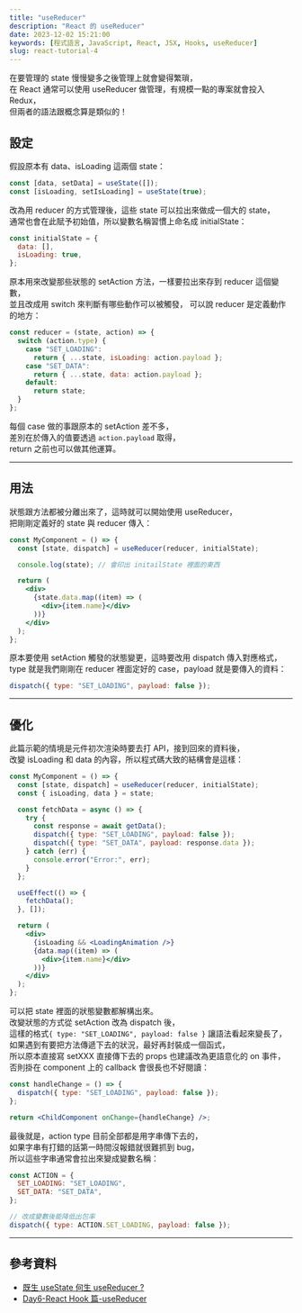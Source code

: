 ```yaml
---
title: "useReducer"
description: "React 的 useReducer"
date: 2023-12-02 15:21:00
keywords: [程式語言, JavaScript, React, JSX, Hooks, useReducer]
slug: react-tutorial-4
---
```


在要管理的 state 慢慢變多之後管理上就會變得繁瑣，  
在 React 通常可以使用 useReducer 做管理，有規模一點的專案就會投入 Redux，  
但兩者的語法跟概念算是類似的！

## 設定

假設原本有 data、isLoading 這兩個 state：

```jsx
const [data, setData] = useState([]);
const [isLoading, setIsLoading] = useState(true);
```

改為用 reducer 的方式管理後，這些 state 可以拉出來做成一個大的 state，  
通常也會在此賦予初始值，所以變數名稱習慣上命名成 initialState：

```jsx
const initialState = {
  data: [],
  isLoading: true,
};
```

原本用來改變那些狀態的 setAction 方法，一樣要拉出來存到 reducer 這個變數，  
並且改成用 switch 來判斷有哪些動作可以被觸發， 可以說 reducer 是定義動作的地方：

```jsx
const reducer = (state, action) => {
  switch (action.type) {
    case "SET_LOADING":
      return { ...state, isLoading: action.payload };
    case "SET_DATA":
      return { ...state, data: action.payload };
    default:
      return state;
  }
};
```

每個 case 做的事跟原本的 setAction 差不多，  
差別在於傳入的值要透過 `action.payload` 取得，  
return 之前也可以做其他運算。

---

## 用法

狀態跟方法都被分離出來了，這時就可以開始使用 useReducer，  
把剛剛定義好的 state 與 reducer 傳入：

```jsx
const MyComponent = () => {
  const [state, dispatch] = useReducer(reducer, initialState);

  console.log(state); // 會印出 initailState 裡面的東西

  return (
    <div>
      {state.data.map((item) => (
        <div>{item.name}</div>
      ))}
    </div>
  );
};
```

原本要使用 setAction 觸發的狀態變更，這時要改用 dispatch 傳入對應格式，  
type 就是我們剛剛在 reducer 裡面定好的 case，payload 就是要傳入的資料：

```jsx
dispatch({ type: "SET_LOADING", payload: false });
```

---

## 優化

此篇示範的情境是元件初次渲染時要去打 API，接到回來的資料後，  
改變 isLoading 和 data 的內容，所以程式碼大致的結構會是這樣：

```jsx
const MyComponent = () => {
  const [state, dispatch] = useReducer(reducer, initialState);
  const { isLoading, data } = state;

  const fetchData = async () => {
    try {
      const response = await getData();
      dispatch({ type: "SET_LOADING", payload: false });
      dispatch({ type: "SET_DATA", payload: response.data });
    } catch (err) {
      console.error("Error:", err);
    }
  };

  useEffect(() => {
    fetchData();
  }, []);

  return (
    <div>
      {isLoading && <LoadingAnimation />}
      {data.map((item) => (
        <div>{item.name}</div>
      ))}
    </div>
  );
};
```

可以把 state 裡面的狀態變數都解構出來。  
改變狀態的方式從 setAction 改為 dispatch 後，  
這樣的格式`{ type: "SET_LOADING", payload: false }` 讓語法看起來變長了，  
如果遇到有要把方法傳遞下去的狀況，最好再封裝成一個函式，  
所以原本直接寫 setXXX 直接傳下去的 props 也建議改為更語意化的 on 事件，  
否則掛在 component 上的 callback 會很長也不好閱讀：

```jsx
const handleChange = () => {
  dispatch({ type: "SET_LOADING", payload: false });
};

return <ChildComponent onChange={handleChange} />;
```

最後就是，action type 目前全部都是用字串傳下去的，  
如果字串有打錯的話第一時間沒報錯就很難抓到 bug，  
所以這些字串通常會拉出來變成變數名稱：

```jsx
const ACTION = {
  SET_LOADING: "SET_LOADING",
  SET_DATA: "SET_DATA",
};

// 改成變數後能降低出包率
dispatch({ type: ACTION.SET_LOADING, payload: false });
```

---

## 參考資料

- [既生 useState 何生 useReducer ?](https://medium.com/%E6%89%8B%E5%AF%AB%E7%AD%86%E8%A8%98/react-hooks-usestate-vs-usereducer-b14966ad37dd)
- [Day6-React Hook 篇-useReducer](https://ithelp.ithome.com.tw/articles/10268258)
